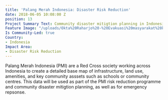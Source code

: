 ```yaml
---
title: 'Palang Merah Indonesia: Disaster Risk Reduction'
date: 2018-06-05 10:08:00 Z
position: 13
Project Summary Text: Community disaster mitigtion planning in Indonesia
Feature Image: "/uploads/Okta%20Raharjo%20-%20Evakuasi%20masyarakat%20korban%20banjir%20Desa%20Ujung%20Gede%20Kabupaten%20Pemalang.jpg"
Is Community-Led: true
Country:
- Indonesia
Impact Area:
- Disaster Risk Reduction
---
```


Palang Merah Indonesia (PMI) are a Red Cross society working across Indonesia to create a detailed base map of infrastructure, land use, amenities, and key community asssets such as schools or community centres. This data will be used as part of the PMI risk reduction programme and community disaster mitigtion planning, as well as for emergency repsonse.